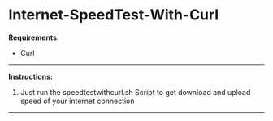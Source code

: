 # Internet-SpeedTest-With-Curl

**Requirements:**
- Curl

------------


**Instructions:**
1.  Just run the speedtestwithcurl.sh Script to get download and upload speed of your internet connection

------------
